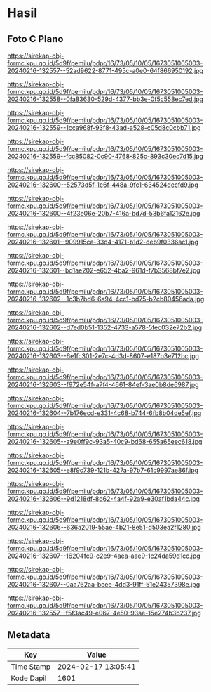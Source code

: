 # Hasil

## Foto C Plano

https://sirekap-obj-formc.kpu.go.id/5d9f/pemilu/pdpr/16/73/05/10/05/1673051005003-20240216-132557--52ad9622-8771-495c-a0e0-64f866950192.jpg

https://sirekap-obj-formc.kpu.go.id/5d9f/pemilu/pdpr/16/73/05/10/05/1673051005003-20240216-132558--0fa83630-529d-4377-bb3e-0f5c558ec7ed.jpg

https://sirekap-obj-formc.kpu.go.id/5d9f/pemilu/pdpr/16/73/05/10/05/1673051005003-20240216-132559--1cca968f-93f8-43ad-a528-c05d8c0cbb71.jpg

https://sirekap-obj-formc.kpu.go.id/5d9f/pemilu/pdpr/16/73/05/10/05/1673051005003-20240216-132559--fcc85082-0c90-4768-825c-893c30ec7d15.jpg

https://sirekap-obj-formc.kpu.go.id/5d9f/pemilu/pdpr/16/73/05/10/05/1673051005003-20240216-132600--52573d5f-1e6f-448a-9fc1-634524decfd9.jpg

https://sirekap-obj-formc.kpu.go.id/5d9f/pemilu/pdpr/16/73/05/10/05/1673051005003-20240216-132600--4f23e06e-20b7-416a-bd7d-53b6fa12162e.jpg

https://sirekap-obj-formc.kpu.go.id/5d9f/pemilu/pdpr/16/73/05/10/05/1673051005003-20240216-132601--909915ca-33d4-4171-b1d2-deb9f0336ac1.jpg

https://sirekap-obj-formc.kpu.go.id/5d9f/pemilu/pdpr/16/73/05/10/05/1673051005003-20240216-132601--bd1ae202-e652-4ba2-961d-f7b3568bf7e2.jpg

https://sirekap-obj-formc.kpu.go.id/5d9f/pemilu/pdpr/16/73/05/10/05/1673051005003-20240216-132602--1c3b7bd6-6a94-4cc1-bd75-b2cb80456ada.jpg

https://sirekap-obj-formc.kpu.go.id/5d9f/pemilu/pdpr/16/73/05/10/05/1673051005003-20240216-132602--d7ed0b51-1352-4733-a578-5fec032e72b2.jpg

https://sirekap-obj-formc.kpu.go.id/5d9f/pemilu/pdpr/16/73/05/10/05/1673051005003-20240216-132603--6e1fc301-2e7c-4d3d-8607-e187b3e712bc.jpg

https://sirekap-obj-formc.kpu.go.id/5d9f/pemilu/pdpr/16/73/05/10/05/1673051005003-20240216-132603--f972e54f-a7f4-4661-84ef-3ae0b8de6987.jpg

https://sirekap-obj-formc.kpu.go.id/5d9f/pemilu/pdpr/16/73/05/10/05/1673051005003-20240216-132604--7b176ecd-e331-4c68-b744-6fb8b04de5ef.jpg

https://sirekap-obj-formc.kpu.go.id/5d9f/pemilu/pdpr/16/73/05/10/05/1673051005003-20240216-132605--a9e0ff9c-93a5-40c9-bd68-655a65eec618.jpg

https://sirekap-obj-formc.kpu.go.id/5d9f/pemilu/pdpr/16/73/05/10/05/1673051005003-20240216-132605--e8f9c739-121b-427a-97b7-61c9997ae86f.jpg

https://sirekap-obj-formc.kpu.go.id/5d9f/pemilu/pdpr/16/73/05/10/05/1673051005003-20240216-132606--9d1218df-8d62-4a4f-92a9-e30af1bda44c.jpg

https://sirekap-obj-formc.kpu.go.id/5d9f/pemilu/pdpr/16/73/05/10/05/1673051005003-20240216-132606--636a2019-55ae-4b21-8e51-d503ea2f1280.jpg

https://sirekap-obj-formc.kpu.go.id/5d9f/pemilu/pdpr/16/73/05/10/05/1673051005003-20240216-132607--16204fc9-c2e9-4aea-aae9-1c24da59d1cc.jpg

https://sirekap-obj-formc.kpu.go.id/5d9f/pemilu/pdpr/16/73/05/10/05/1673051005003-20240216-132607--0aa762aa-bcee-4dd3-91ff-51e24357398e.jpg

https://sirekap-obj-formc.kpu.go.id/5d9f/pemilu/pdpr/16/73/05/10/05/1673051005003-20240216-132557--f5f3ac49-e067-4e50-93ae-15e274b3b237.jpg


## Metadata

| Key        | Value               |
| ---------- | ------------------- |
| Time Stamp | 2024-02-17 13:05:41 |
| Kode Dapil | 1601                |



